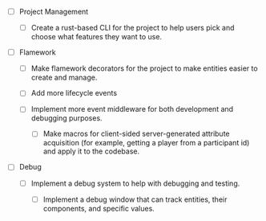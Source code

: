 - [ ] Project Management

  - [ ] Create a rust-based CLI for the project to help
        users pick and choose what features they want to use.

- [ ] Flamework

  - [ ] Make flamework decorators for the project to make
        entities easier to create and manage.

  - [ ] Add more lifecycle events

  - [ ] Implement more event middleware for both development
        and debugging purposes.

    - [ ] Make macros for client-sided server-generated attribute
          acquisition (for example, getting a player from a participant id)
          and apply it to the codebase.

- [ ] Debug

  - [ ] Implement a debug system to help with debugging
        and testing.

    - [ ] Implement a debug window that can track
          entities, their components, and specific values.

